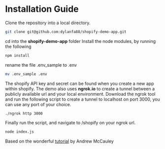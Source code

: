 # Installation Guide

Clone the repository into a local directory.

```bash
git clone git@github.com:dylanfa88/shopify-demo-app.git
```

cd into the **shopify-demo-app** folder Install the node modules, by running the following

```bash
npm install
```

rename the file .env_sample to .env

```bash
mv .env_sample .env
```

The shopify API key and secret can be found when you create a new app within shopify. The demo also uses **ngrok.io** to create a tunnel between a publicly available url and your local environment. 
Download the ngrok tool and run the following script to create a tunnel to localhost on port 3000, you can use any port of your choice.

```bash
./ngrok http 3000
```

Finally run the script, and navigate to /shopify on your ngrok url.

```bash
node index.js
```

Based on the wonderful [tutorial](https://www.youtube.com/watch?v=D3iO4mZHgLk) by Andrew McCauley


